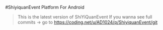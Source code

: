 #ShiyiquanEvent Platform For Android
>This is the latest version of ShiYiQuanEvent
>If you wanna see full commits -> go to https://coding.net/u/AD1024/p/ShiyiquanEvent/git
